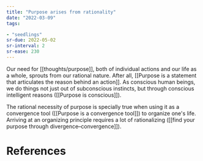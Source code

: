 ```yaml
---
title: "Purpose arises from rationality"
date: "2022-03-09"
tags:

- "seedlings"
sr-due: 2022-05-02
sr-interval: 2
sr-ease: 230
---
```


Our need for [[thoughts/purpose]], both of individual actions and our life as a whole, sprouts from our rational nature. After all, [[Purpose is a statement that articulates the reason behind an action]]. As conscious human beings, we do things not just out of subconscious instincts, but through conscious intelligent reasons ([[Purpose is conscious]]).

The rational necessity of purpose is specially true when using it as a convergence tool ([[Purpose is a convergence tool]]) to organize one's life. Arriving at an organizing principle requires a lot of rationalizing ([[find your purpose through divergence–convergence]]).

# References